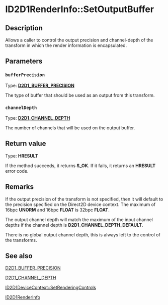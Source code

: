# ID2D1RenderInfo::SetOutputBuffer

## Description

Allows a caller to control the output precision and channel-depth of the transform in which the render information is encapsulated.

## Parameters

### `bufferPrecision`

Type: **[D2D1_BUFFER_PRECISION](https://learn.microsoft.com/windows/desktop/api/d2d1_1/ne-d2d1_1-d2d1_buffer_precision)**

The type of buffer that should be used as an output from this transform.

### `channelDepth`

Type: **[D2D1_CHANNEL_DEPTH](https://learn.microsoft.com/windows/desktop/api/d2d1effectauthor/ne-d2d1effectauthor-d2d1_channel_depth)**

The number of channels that will be used on the output buffer.

## Return value

Type: **HRESULT**

If the method succeeds, it returns **S_OK**. If it fails, it returns an **HRESULT** error code.

## Remarks

 If the output precision of the transform is not specified, then it will default to the precision specified on the Direct2D device context. The maximum of 16bpc **UNORM** and 16bpc **FLOAT** is 32bpc **FLOAT**.

The output channel depth will match the maximum of the input channel depths if the channel depth is **D2D1_CHANNEL_DEPTH_DEFAULT**.

There is no global output channel depth, this is always left to the control of the transforms.

## See also

[D2D1_BUFFER_PRECISION](https://learn.microsoft.com/windows/desktop/api/d2d1_1/ne-d2d1_1-d2d1_buffer_precision)

[D2D1_CHANNEL_DEPTH](https://learn.microsoft.com/windows/desktop/api/d2d1effectauthor/ne-d2d1effectauthor-d2d1_channel_depth)

[ID2D1DeviceContext::SetRenderingControls](https://learn.microsoft.com/windows/desktop/api/d2d1_1/nf-d2d1_1-id2d1devicecontext-setrenderingcontrols(constd2d1_rendering_controls_))

[ID2D1RenderInfo](https://learn.microsoft.com/windows/desktop/api/d2d1effectauthor/nn-d2d1effectauthor-id2d1renderinfo)